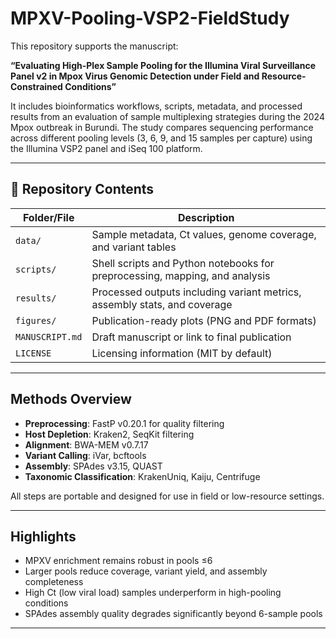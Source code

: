 # MPXV-Pooling-VSP2-FieldStudy

This repository supports the manuscript:

**“Evaluating High-Plex Sample Pooling for the Illumina Viral Surveillance Panel v2 in Mpox Virus Genomic Detection under Field and Resource-Constrained Conditions”**

It includes bioinformatics workflows, scripts, metadata, and processed results from an evaluation of sample multiplexing strategies during the 2024 Mpox outbreak in Burundi. The study compares sequencing performance across different pooling levels (3, 6, 9, and 15 samples per capture) using the Illumina VSP2 panel and iSeq 100 platform.

---

## 📂 Repository Contents

| Folder/File         | Description                                                                 |
|---------------------|-----------------------------------------------------------------------------|
| `data/`             | Sample metadata, Ct values, genome coverage, and variant tables             |
| `scripts/`          | Shell scripts and Python notebooks for preprocessing, mapping, and analysis |
| `results/`          | Processed outputs including variant metrics, assembly stats, and coverage   |
| `figures/`          | Publication-ready plots (PNG and PDF formats)                               |
| `MANUSCRIPT.md`     | Draft manuscript or link to final publication                               |
| `LICENSE`           | Licensing information (MIT by default)                                      |

---

##  Methods Overview

- **Preprocessing**: FastP v0.20.1 for quality filtering
- **Host Depletion**: Kraken2, SeqKit filtering
- **Alignment**: BWA-MEM v0.7.17
- **Variant Calling**: iVar, bcftools
- **Assembly**: SPAdes v3.15, QUAST
- **Taxonomic Classification**: KrakenUniq, Kaiju, Centrifuge

All steps are portable and designed for use in field or low-resource settings.

---

## Highlights

- MPXV enrichment remains robust in pools ≤6
- Larger pools reduce coverage, variant yield, and assembly completeness
- High Ct (low viral load) samples underperform in high-pooling conditions
- SPAdes assembly quality degrades significantly beyond 6-sample pools

---


